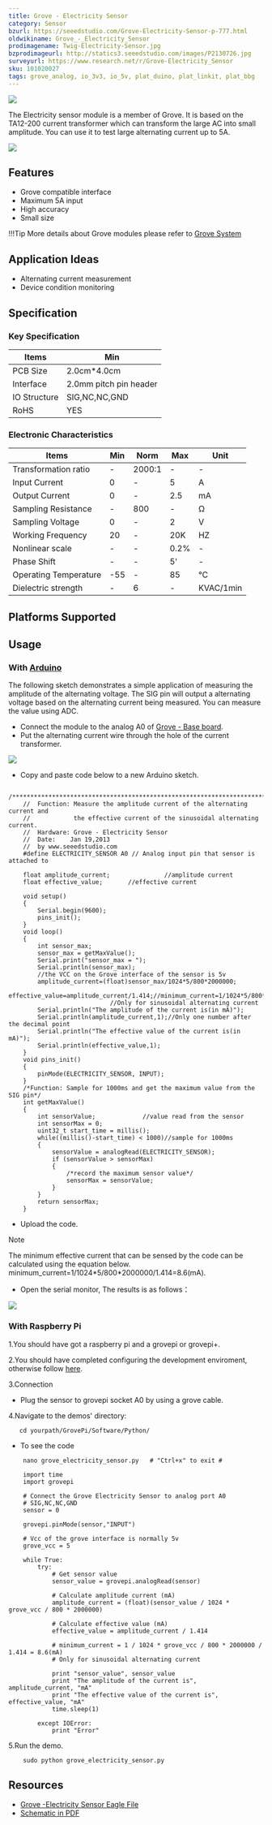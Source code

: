 ```yaml
---
title: Grove - Electricity Sensor
category: Sensor
bzurl: https://seeedstudio.com/Grove-Electricity-Sensor-p-777.html
oldwikiname: Grove_-_Electricity_Sensor
prodimagename: Twig-Electricity-Sensor.jpg
bzprodimageurl: http://statics3.seeedstudio.com/images/P2130726.jpg
surveyurl: https://www.research.net/r/Grove-Electricity_Sensor
sku: 101020027
tags: grove_analog, io_3v3, io_5v, plat_duino, plat_linkit, plat_bbg
---
```


![](https://raw.githubusercontent.com/SeeedDocument/Grove-Electricity_Sensor/master/img/Twig-Electricity-Sensor.jpg)

The Electricity sensor module is a member of Grove. It is based on the TA12-200 current transformer which can transform the large AC into small amplitude. You can use it to test large alternating current up to 5A.

[![](https://raw.githubusercontent.com/SeeedDocument/common/master/Get_One_Now_Banner.png)](http://www.seeedstudio.com/Grove-Electricity-Sensor-p-777.html)

Features
--------

-   Grove compatible interface
-   Maximum 5A input
-   High accuracy
-   Small size

!!!Tip
    More details about Grove modules please refer to [Grove System](http://wiki.seeed.cc/Grove_System/)
    
Application Ideas
-----------------

-   Alternating current measurement
-   Device condition monitoring

Specification
-------------

### Key Specification

| **Items**    | **Min**                |
|--------------|------------------------|
| PCB Size     | 2.0cm\*4.0cm           |
| Interface    | 2.0mm pitch pin header |
| IO Structure | SIG,NC,NC,GND          |
| RoHS         | YES                    |

### Electronic Characteristics

| **Items**             | **Min** | **Norm** | **Max** | **Unit**  |
|-----------------------|---------|----------|---------|-----------|
| Transformation ratio  | -       | 2000:1   | -       | -         |
| Input Current         | 0       | -        | 5       | A         |
| Output Current        | 0       | -        | 2.5     | mA        |
| Sampling Resistance   | -       | 800      | -       | Ω         |
| Sampling Voltage      | 0       | -        | 2       | V         |
| Working Frequency     | 20      | -        | 20K     | HZ        |
| Nonlinear scale       | -       | -        | 0.2%    | -         |
| Phase Shift           | -       | -        | 5'      | -         |
| Operating Temperature | -55     | -        | 85      | ℃         |
| Dielectric strength   | -       | 6        | -       | KVAC/1min |

Platforms Supported
-------------------

Usage
-----

### With [Arduino](/Arduino "Arduino")

The following sketch demonstrates a simple application of measuring the amplitude of the alternating voltage. The SIG pin will output a alternating voltage based on the alternating current being measured. You can measure the value using ADC.

-   Connect the module to the analog A0 of [Grove - Base board](http://www.seeedstudio.com/depot/grove-base-shield-p-754.html?cPath=132_134).
-   Put the alternating current wire through the hole of the current transformer.

![](https://raw.githubusercontent.com/SeeedDocument/Grove-Electricity_Sensor/master/img/Grove-Electricity_Sensor_hardware.jpg)

-   Copy and paste code below to a new Arduino sketch.

```
    /****************************************************************************/  
    //  Function: Measure the amplitude current of the alternating current and 
    //            the effective current of the sinusoidal alternating current.
    //  Hardware: Grove - Electricity Sensor        
    //  Date:    Jan 19,2013
    //  by www.seeedstudio.com
    #define ELECTRICITY_SENSOR A0 // Analog input pin that sensor is attached to

    float amplitude_current;               //amplitude current
    float effective_value;       //effective current 

    void setup() 
    {
        Serial.begin(9600); 
        pins_init();
    }
    void loop() 
    {
        int sensor_max;
        sensor_max = getMaxValue();
        Serial.print("sensor_max = ");
        Serial.println(sensor_max);
        //the VCC on the Grove interface of the sensor is 5v
        amplitude_current=(float)sensor_max/1024*5/800*2000000;
        effective_value=amplitude_current/1.414;//minimum_current=1/1024*5/800*2000000/1.414=8.6(mA) 
                            //Only for sinusoidal alternating current
        Serial.println("The amplitude of the current is(in mA)");
        Serial.println(amplitude_current,1);//Only one number after the decimal point
        Serial.println("The effective value of the current is(in mA)");
        Serial.println(effective_value,1);
    }
    void pins_init()
    {
        pinMode(ELECTRICITY_SENSOR, INPUT);
    }
    /*Function: Sample for 1000ms and get the maximum value from the SIG pin*/
    int getMaxValue()
    {
        int sensorValue;             //value read from the sensor
        int sensorMax = 0;
        uint32_t start_time = millis();
        while((millis()-start_time) < 1000)//sample for 1000ms
        {
            sensorValue = analogRead(ELECTRICITY_SENSOR);
            if (sensorValue > sensorMax) 
            {
                /*record the maximum sensor value*/
                sensorMax = sensorValue;
            }
        }
        return sensorMax;
    }
```

-   Upload the code.

<div class="admonition note">
<p class="admonition-title">Note</p>
The minimum effective current that can be sensed by the code can be calculated using the equation below. minimum_current=1/1024*5/800*2000000/1.414=8.6(mA).
</div>

-   Open the serial monitor, The results is as follows：

![](https://raw.githubusercontent.com/SeeedDocument/Grove-Electricity_Sensor/master/img/Elecricity_Sensor.jpg)

### With Raspberry Pi

1.You should have got a raspberry pi and a grovepi or grovepi+.

2.You should have completed configuring the development enviroment, otherwise follow [here](/GrovePiPlus).

3.Connection

-   Plug the sensor to grovepi socket A0 by using a grove cable.

4.Navigate to the demos' directory:

       cd yourpath/GrovePi/Software/Python/

-   To see the code

```
    nano grove_electricity_sensor.py   # "Ctrl+x" to exit #
```
```
    import time
    import grovepi

    # Connect the Grove Electricity Sensor to analog port A0
    # SIG,NC,NC,GND
    sensor = 0

    grovepi.pinMode(sensor,"INPUT")

    # Vcc of the grove interface is normally 5v
    grove_vcc = 5

    while True:
        try:
            # Get sensor value
            sensor_value = grovepi.analogRead(sensor)

            # Calculate amplitude current (mA)
            amplitude_current = (float)(sensor_value / 1024 * grove_vcc / 800 * 2000000)

            # Calculate effective value (mA)
            effective_value = amplitude_current / 1.414

            # minimum_current = 1 / 1024 * grove_vcc / 800 * 2000000 / 1.414 = 8.6(mA)
            # Only for sinusoidal alternating current

            print "sensor_value", sensor_value
            print "The amplitude of the current is", amplitude_current, "mA"
            print "The effective value of the current is", effective_value, "mA"
            time.sleep(1)

        except IOError:
            print "Error"
```

5.Run the demo.
```
    sudo python grove_electricity_sensor.py
```
Resources
---------

-   [Grove -Electricity Sensor Eagle File](https://raw.githubusercontent.com/SeeedDocument/Grove-Electricity_Sensor/master/res/Electricity_sensor_v1.0_eagle_files.zip)
-   [Schematic in PDF](https://raw.githubusercontent.com/SeeedDocument/Grove-Electricity_Sensor/master/res/Electricity_sensor_sch.pdf)


<!-- This Markdown file was created from http://www.seeedstudio.com/wiki/Grove_-_Electricity_Sensor -->
